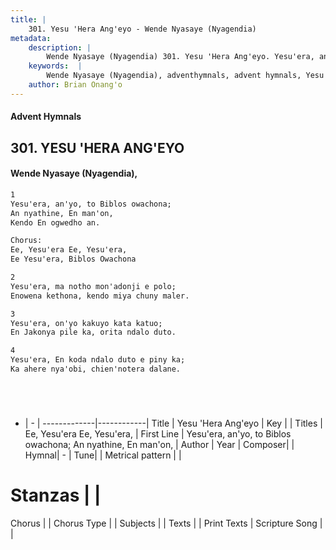 ```yaml
---
title: |
    301. Yesu 'Hera Ang'eyo - Wende Nyasaye (Nyagendia)
metadata:
    description: |
        Wende Nyasaye (Nyagendia) 301. Yesu 'Hera Ang'eyo. Yesu'era, an'yo, to Biblos owachona; An nyathine, En man'on, Kendo En ogwedho an.  Chorus: Ee, Yesu'era Ee, Yesu'era, Ee Yesu'era, Biblos Owachona  
    keywords:  |
        Wende Nyasaye (Nyagendia), adventhymnals, advent hymnals, Yesu 'Hera Ang'eyo, Yesu'era, an'yo, to Biblos owachona; An nyathine, En man'on,. Ee, Yesu'era Ee, Yesu'era,
    author: Brian Onang'o
---
```


#### Advent Hymnals
## 301. YESU 'HERA ANG'EYO
####  Wende Nyasaye (Nyagendia),

```txt
1
Yesu'era, an'yo, to Biblos owachona;
An nyathine, En man'on,
Kendo En ogwedho an.

Chorus:
Ee, Yesu'era Ee, Yesu'era,
Ee Yesu'era, Biblos Owachona

2
Yesu'era, ma notho mon'adonji e polo;
Enowena kethona, kendo miya chuny maler.

3
Yesu'era, on'yo kakuyo kata katuo;
En Jakonya pile ka, orita ndalo duto.

4
Yesu'era, En koda ndalo duto e piny ka;
Ka ahere nya'obi, chien'notera dalane.






```

- |   -  |
-------------|------------|
Title | Yesu 'Hera Ang'eyo |
Key |  |
Titles | Ee, Yesu'era Ee, Yesu'era, |
First Line | Yesu'era, an'yo, to Biblos owachona; An nyathine, En man'on, |
Author | 
Year | 
Composer| |
Hymnal|  - |
Tune|  |
Metrical pattern | |
# Stanzas |  |
Chorus |  |
Chorus Type |  |
Subjects | |
Texts |  |
Print Texts | 
Scripture Song |  |
    
